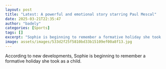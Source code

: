 ```yaml
---
layout: post
title: "Latest: A powerful and emotional story starring Paul Mescal"
date: 2025-03-21T22:35:47
author: "badely"
categories: [Sports]
tags: []
excerpt: "Sophie is beginning to remember a formative holiday she took as a child."
image: assets/images/533d2f25f5810bd33b15109ef00a8f13.jpg
---
```


According to new developments, Sophie is beginning to remember a formative holiday she took as a child.

